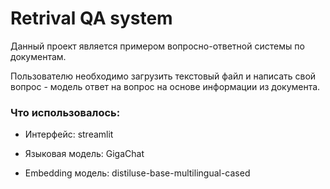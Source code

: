# Retrival QA system

Данный проект является примером вопросно-ответной системы по документам. 

Пользователю необходимо загрузить текстовый файл и написать свой вопрос - модель ответ на вопрос на основе информации из документа.

### Что использовалось:

- Интерфейс: streamlit

- Языковая модель: GigaChat

- Embedding модель: distiluse-base-multilingual-cased
